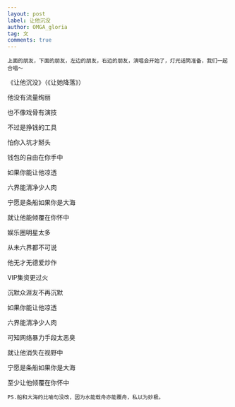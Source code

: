 ```yaml
---
layout: post
label: 让他沉没
author: OMGA_gloria
tag: 文
comments: true
---
```


    上面的朋友，下面的朋友，左边的朋友，右边的朋友，演唱会开始了，灯光话筒准备，我们一起合唱～


《让他沉没》（《让她降落》）

他没有流量绚丽 

也不像戏骨有演技 

不过是挣钱的工具 

怕你入坑才掰头 

钱包的自由在你手中 

如果你能让他凉透 

六界能清净少人肉 

宁愿是条船如果你是大海 

就让他能倾覆在你怀中 

娱乐圈明星太多 

从未六界都不可说 

他无才无德爱炒作 

VIP集资更过火 

沉默众涯友不再沉默 

如果你能让他凉透 

六界能清净少人肉 

可知网络暴力手段太恶臭 

就让他消失在视野中 

宁愿是条船如果你是大海 

至少让他倾覆在你怀中 


    PS.船和大海的比喻句没改，因为水能载舟亦能覆舟，私以为妙极。
